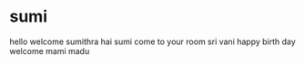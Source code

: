 # sumi
hello welcome sumithra
hai sumi come to your room
sri vani
happy birth day
welcome mami
madu

